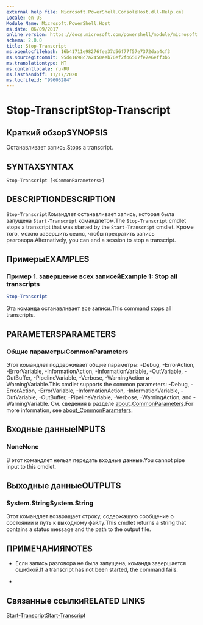 ```yaml
---
external help file: Microsoft.PowerShell.ConsoleHost.dll-Help.xml
Locale: en-US
Module Name: Microsoft.PowerShell.Host
ms.date: 06/09/2017
online version: https://docs.microsoft.com/powershell/module/microsoft.powershell.host/stop-transcript?view=powershell-7.2&WT.mc_id=ps-gethelp
schema: 2.0.0
title: Stop-Transcript
ms.openlocfilehash: 16b41711e98276fee37d56f77f57e7372daa4cf3
ms.sourcegitcommit: 95d41698c7a2450eeb70ef2fb6507fe7e6eff3b6
ms.translationtype: MT
ms.contentlocale: ru-RU
ms.lasthandoff: 11/17/2020
ms.locfileid: "99605284"
---
```

# <span data-ttu-id="a2855-102">Stop-Transcript</span><span class="sxs-lookup"><span data-stu-id="a2855-102">Stop-Transcript</span></span>

## <span data-ttu-id="a2855-103">Краткий обзор</span><span class="sxs-lookup"><span data-stu-id="a2855-103">SYNOPSIS</span></span>
<span data-ttu-id="a2855-104">Останавливает запись.</span><span class="sxs-lookup"><span data-stu-id="a2855-104">Stops a transcript.</span></span>

## <span data-ttu-id="a2855-105">SYNTAX</span><span class="sxs-lookup"><span data-stu-id="a2855-105">SYNTAX</span></span>

```
Stop-Transcript [<CommonParameters>]
```

## <span data-ttu-id="a2855-106">DESCRIPTION</span><span class="sxs-lookup"><span data-stu-id="a2855-106">DESCRIPTION</span></span>

<span data-ttu-id="a2855-107">`Stop-Transcript`Командлет останавливает запись, которая была запущена `Start-Transcript` командлетом.</span><span class="sxs-lookup"><span data-stu-id="a2855-107">The `Stop-Transcript` cmdlet stops a transcript that was started by the `Start-Transcript` cmdlet.</span></span>
<span data-ttu-id="a2855-108">Кроме того, можно завершить сеанс, чтобы прекратить запись разговора.</span><span class="sxs-lookup"><span data-stu-id="a2855-108">Alternatively, you can end a session to stop a transcript.</span></span>

## <span data-ttu-id="a2855-109">Примеры</span><span class="sxs-lookup"><span data-stu-id="a2855-109">EXAMPLES</span></span>

### <span data-ttu-id="a2855-110">Пример 1. завершение всех записей</span><span class="sxs-lookup"><span data-stu-id="a2855-110">Example 1: Stop all transcripts</span></span>

```powershell
Stop-Transcript
```

<span data-ttu-id="a2855-111">Эта команда останавливает все записи.</span><span class="sxs-lookup"><span data-stu-id="a2855-111">This command stops all transcripts.</span></span>

## <span data-ttu-id="a2855-112">PARAMETERS</span><span class="sxs-lookup"><span data-stu-id="a2855-112">PARAMETERS</span></span>

### <span data-ttu-id="a2855-113">Общие параметры</span><span class="sxs-lookup"><span data-stu-id="a2855-113">CommonParameters</span></span>

<span data-ttu-id="a2855-114">Этот командлет поддерживает общие параметры: -Debug, -ErrorAction, -ErrorVariable, -InformationAction, -InformationVariable, -OutVariable, -OutBuffer, -PipelineVariable, -Verbose, -WarningAction и -WarningVariable.</span><span class="sxs-lookup"><span data-stu-id="a2855-114">This cmdlet supports the common parameters: -Debug, -ErrorAction, -ErrorVariable, -InformationAction, -InformationVariable, -OutVariable, -OutBuffer, -PipelineVariable, -Verbose, -WarningAction, and -WarningVariable.</span></span> <span data-ttu-id="a2855-115">См. сведения в разделе [about_CommonParameters](https://go.microsoft.com/fwlink/?LinkID=113216).</span><span class="sxs-lookup"><span data-stu-id="a2855-115">For more information, see [about_CommonParameters](https://go.microsoft.com/fwlink/?LinkID=113216).</span></span>

## <span data-ttu-id="a2855-116">Входные данные</span><span class="sxs-lookup"><span data-stu-id="a2855-116">INPUTS</span></span>

### <span data-ttu-id="a2855-117">None</span><span class="sxs-lookup"><span data-stu-id="a2855-117">None</span></span>

<span data-ttu-id="a2855-118">В этот командлет нельзя передать входные данные.</span><span class="sxs-lookup"><span data-stu-id="a2855-118">You cannot pipe input to this cmdlet.</span></span>

## <span data-ttu-id="a2855-119">Выходные данные</span><span class="sxs-lookup"><span data-stu-id="a2855-119">OUTPUTS</span></span>

### <span data-ttu-id="a2855-120">System.String</span><span class="sxs-lookup"><span data-stu-id="a2855-120">System.String</span></span>

<span data-ttu-id="a2855-121">Этот командлет возвращает строку, содержащую сообщение о состоянии и путь к выходному файлу.</span><span class="sxs-lookup"><span data-stu-id="a2855-121">This cmdlet returns a string that contains a status message and the path to the output file.</span></span>

## <span data-ttu-id="a2855-122">ПРИМЕЧАНИЯ</span><span class="sxs-lookup"><span data-stu-id="a2855-122">NOTES</span></span>

* <span data-ttu-id="a2855-123">Если запись разговора не была запущена, команда завершается ошибкой.</span><span class="sxs-lookup"><span data-stu-id="a2855-123">If a transcript has not been started, the command fails.</span></span>

*

## <span data-ttu-id="a2855-124">Связанные ссылки</span><span class="sxs-lookup"><span data-stu-id="a2855-124">RELATED LINKS</span></span>

[<span data-ttu-id="a2855-125">Start-Transcript</span><span class="sxs-lookup"><span data-stu-id="a2855-125">Start-Transcript</span></span>](Start-Transcript.md)

